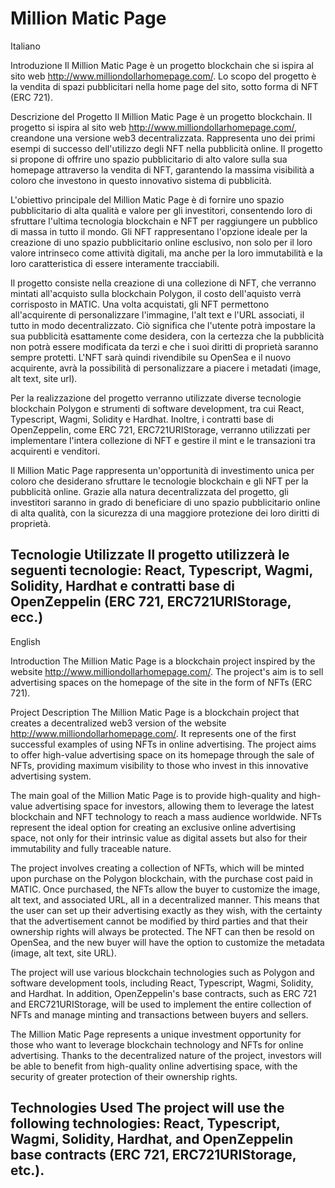 # Million Matic Page

Italiano

Introduzione
Il Million Matic Page è un progetto blockchain che si ispira al sito web http://www.milliondollarhomepage.com/. Lo scopo del progetto è la vendita di spazi pubblicitari nella home page del sito, sotto forma di NFT (ERC 721).

Descrizione del Progetto
Il Million Matic Page è un progetto blockchain.
Il progetto si ispira al sito web http://www.milliondollarhomepage.com/, creandone una versione web3 decentralizzata. 
Rappresenta uno dei primi esempi di successo dell'utilizzo degli NFT nella pubblicità online. Il progetto si propone di offrire uno spazio pubblicitario di alto valore sulla sua homepage attraverso la vendita di NFT, garantendo la massima visibilità a coloro che investono in questo innovativo sistema di pubblicità.

L'obiettivo principale del Million Matic Page è di fornire uno spazio pubblicitario di alta qualità e valore per gli investitori, consentendo loro di sfruttare l'ultima tecnologia blockchain e NFT per raggiungere un pubblico di massa in tutto il mondo. Gli NFT rappresentano l'opzione ideale per la creazione di uno spazio pubblicitario online esclusivo, non solo per il loro valore intrinseco come attività digitali, ma anche per la loro immutabilità e la loro caratteristica di essere interamente tracciabili.

Il progetto consiste nella creazione di una collezione di NFT, che verranno mintati all'acquisto sulla blockchain Polygon, il costo dell'aquisto verrà corrisposto in MATIC. Una volta acquistati, gli NFT permettono all'acquirente di personalizzare l'immagine, l'alt text e l'URL associati, il tutto in modo decentralizzato. Ciò significa che l'utente potrà impostare la sua pubblicità esattamente come desidera, con la certezza che la pubblicità non potrà essere modificata da terzi e che i suoi diritti di proprietà saranno sempre protetti.
L'NFT sarà quindi rivendibile su OpenSea e il nuovo acquirente, avrà la possibilità di personalizzare a piacere i metadati (image, alt text, site url).

Per la realizzazione del progetto verranno utilizzate diverse tecnologie blockchain Polygon e strumenti di software development, tra cui React, Typescript, Wagmi, Solidity e Hardhat. Inoltre, i contratti base di OpenZeppelin, come ERC 721, ERC721URIStorage, verranno utilizzati per implementare l'intera collezione di NFT e gestire il mint e le transazioni tra acquirenti e venditori.

Il Million Matic Page rappresenta un'opportunità di investimento unica per coloro che desiderano sfruttare le tecnologie blockchain e gli NFT per la pubblicità online. Grazie alla natura decentralizzata del progetto, gli investitori saranno in grado di beneficiare di uno spazio pubblicitario online di alta qualità, con la sicurezza di una maggiore protezione dei loro diritti di proprietà.

Tecnologie Utilizzate
Il progetto utilizzerà le seguenti tecnologie: React, Typescript, Wagmi, Solidity, Hardhat e contratti base di OpenZeppelin (ERC 721, ERC721URIStorage, ecc.)
--------------------------------------------------------------------------------------------------------------------------------------------------------------

English 

Introduction
The Million Matic Page is a blockchain project inspired by the website http://www.milliondollarhomepage.com/. The project's aim is to sell advertising spaces on the homepage of the site in the form of NFTs (ERC 721).

Project Description
The Million Matic Page is a blockchain project that creates a decentralized web3 version of the website http://www.milliondollarhomepage.com/. It represents one of the first successful examples of using NFTs in online advertising. The project aims to offer high-value advertising space on its homepage through the sale of NFTs, providing maximum visibility to those who invest in this innovative advertising system.

The main goal of the Million Matic Page is to provide high-quality and high-value advertising space for investors, allowing them to leverage the latest blockchain and NFT technology to reach a mass audience worldwide. NFTs represent the ideal option for creating an exclusive online advertising space, not only for their intrinsic value as digital assets but also for their immutability and fully traceable nature.

The project involves creating a collection of NFTs, which will be minted upon purchase on the Polygon blockchain, with the purchase cost paid in MATIC. Once purchased, the NFTs allow the buyer to customize the image, alt text, and associated URL, all in a decentralized manner. This means that the user can set up their advertising exactly as they wish, with the certainty that the advertisement cannot be modified by third parties and that their ownership rights will always be protected. The NFT can then be resold on OpenSea, and the new buyer will have the option to customize the metadata (image, alt text, site URL).

The project will use various blockchain technologies such as Polygon and software development tools, including React, Typescript, Wagmi, Solidity, and Hardhat. In addition, OpenZeppelin's base contracts, such as ERC 721 and ERC721URIStorage, will be used to implement the entire collection of NFTs and manage minting and transactions between buyers and sellers.

The Million Matic Page represents a unique investment opportunity for those who want to leverage blockchain technology and NFTs for online advertising. Thanks to the decentralized nature of the project, investors will be able to benefit from high-quality online advertising space, with the security of greater protection of their ownership rights.

Technologies Used
The project will use the following technologies: React, Typescript, Wagmi, Solidity, Hardhat, and OpenZeppelin base contracts (ERC 721, ERC721URIStorage, etc.).
--------------------------------------------------------------------------------------------------------------------------------------------------------------